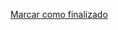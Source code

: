 <a onclick="test()" href="http://147.182.201.108:8080/finish/process-signals" target="_parent" class="btn primary-btn">Marcar como finalizado</a>
